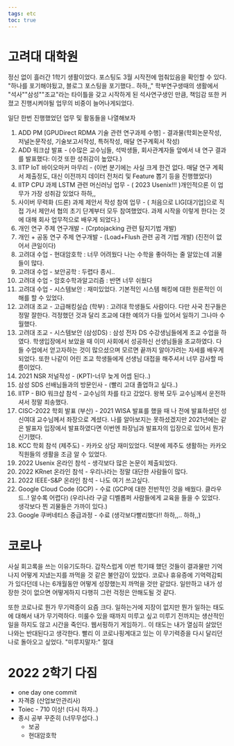 ```yaml
---
tags: etc
toc: true
---
```


# 고려대 대학원
정신 없이 흘러간 1학기 생활이었다. 포스팅도 3월 시작전에 멈춰있음을 확인할 수 있다. "하나를 포기해야됬고, 블로그 포스팅을 포기했다.. 하하,," 
학부연구생때의 생활에서 "석사""삼성""조교"라는 타이틀을 갖고 시작하게 된 석사연구생인 만큼, 책임감 또한 커졌고 진행시켜야될 업무의 비중이 늘어나게되었다.

일단 한번 진행했었던 업무 및 활동들을 나열해보자
1. ADD PM [GPUDirect RDMA 기술 관련 연구과제 수행] - 결과물(학회논문작성, 저널논문작성, 기술보고서작성, 특허작성, 매달 연구계획서 작성)
2. ADD 워크샵 발표 - (수많은 교수님들, 석박생들, 회사관계자들 앞에서 내 연구 결과를 발표했다: 이것 또한 성취감이 높았다.)
3. IITP IoT 바이오마커 마무리 - (이번 분기에는 사실 크게 한건 없다. 매달 연구 계획서 제출정도, 대신 이전까지 데이터 전처리 및 Feature 뽑기 등을 진행했었다)
4. IITP CPU 과제 LSTM 관련 머신러닝 업무 - ( 2023 Usenix!!! )개인적으론 이 업무가 가장 성취감 있었다 하하,,
5. 사이버 무력화 (드론) 과제 제안서 작성 참여 업무 - ( 처음으로 LIG[대기업]으로 직접 가서 제안서 협의 초기 단계부터 모두 참여했었다. 과제 시작을 이렇게 한다는 것에 대해 회사 업무적으로 배우게 되었다.)
6. 개인 연구 주제 연구개발 - (Crptojacking 관련 탐지기법 개발)
7. 개인 + 공동 연구 주제 연구개발 - (Load+Flush 관련 공격 기법 개발) (진전이 없어서 큰일이다)
8. 고려대 수업  - 현대암호학 : 너무 어려웠다 나는 수학을 좋아하는 줄 알았는데 괴물들이 많다.
9. 고려대 수업  - 보안공학 : 두렵다 종시..
10. 고려대 수업  - 암호수학과알고리즘 : 반면 너무 쉬웠다 
11. 고려대 수업  - 시스템보안 : 재미있었다. 기본적인 시스템 해킹에 대한 원론적인 이해를 할 수 있었다.
12. 고려대 조교  - 고급해킹실습 (학부) : 고려대 학생들도 사람이다. 다만 사국 친구들은 정말 잘한다. 걱정했던 것과 달리 조교에 대한 예의가 다들 있어서 일하기 그나마 수월했다.
13. 고려대 조교 -  시스템보안 (삼성DS) : 삼성 전자 DS 수강생님들에게 조교 수업을 하였다. 학생입장에서 보았을 때 이미 사회에서 성공하신 선생님들을 조교하였다. 다들 수업에서 얻고자하는 것이 많으셨으며 모르면 끝까지 알아가려는 자세를 배우게 되었다. 또한 나같이 어린 조교 학생들에게 선생님 대접을 해주셔서 너무 감사할 따름이었다.                       
14. 2021 NSR 저널작성 - (KPTI-너무 늦게 어셉 된다..)
15. 삼성 SDS 선배님들과의 방문인사 - (빨리 고대 졸업하고 싶다..)
16. IITP - BIO 워크샵 참석 - 교수님의 차를 타고 갔었다. 왕복 모두 교수님께서 운전하셔서 정말 죄송했다.
17. CISC-2022 학회 발표 (부산) - 2021 WISA 발표를 했을 때 나 전에 발표하셨던 성신여대 교수님께서 좌장으로 계셨다. 나를 알아보지는 못하셨겠지만 2021년에는 같은 발표자 입장에서 발표하였다면 이번엔 좌장님과 발표자의 입장으로 있어서 뭔가 신기했다.   
18. KCC 학회 참석 (제주도) - 카카오 상담 재미있었다. 덕분에 제주도 생활하는 카카오 직원들의 생활을 조금 알 수 있었다.
19. 2022 Usenix 온라인 참석 - 생각보다 많은 논문이 제출되었다.
20. 2022 KRnet 온라인 참석 - 우리나라는 정말 대단한 사람들이 많다.
21. 2022 IEEE-S&P 온라인 참석 - 나도 여기 쓰고싶다.
22. Google Cloud Code (GCP) - 수료 (GCP에 대한 전반적인 것을 배웠다. 클라우드..! 알수록 어렵다) (우리나라 구글 디벨롭퍼 사람들에게 교육을 들을 수 있었다. 생각보다 찐 괴물들은 가까이 있다.)
23. Google 쿠버네티스 중급과정 - 수료 (생각보다빨리했다!! 하하,,.. 하하,,)

# 코로나
사실 회고록을 쓰는 이유기도하다. 갑작스럽게 이번 학기때 했던 것들이 결과물만 기억나지 어떻게 지냈는지를 까먹을 것 같은 불안감이 있었다.
코로나 휴유증에 기억력감퇴가 있다던데 나는 6개월동안 어떻게 성장했는지 까먹을 것만 같았다. 일만하고 내가 성장한 것이 없으면 어떻게하지
다행히 그런 걱정은 안해도될 것 같다. 

또한 코로나로 뭔가 무기력증이 요즘 크다. 일하는거에 지장이 없지만 뭔가 일하는 태도에 대해서 내가 무기력하다. 미룰수 있을 때까지 미루고 싶고
미루기 전까지는 생산적인 일을 하지도 않고 시간을 죽인다. 웹서핑하기 게임하기.. 이 태도는 내가 열심히 살았던 나와는 반대된다고 생각한다.
빨리 이 코로나핑계대고 있는 이 무기력증을 다시 달리던 나로 돌아오고 싶었다. "미루지말자:" 절대

# 2022 2학기 다짐
- one day one commit 
- 자격증 (산업보안관리사)
- Toiec - 710 이상! (다시 하자..)
- 종시 공부 꾸준히 (너무무섭다..)
  - 보공
  - 현대암호학
